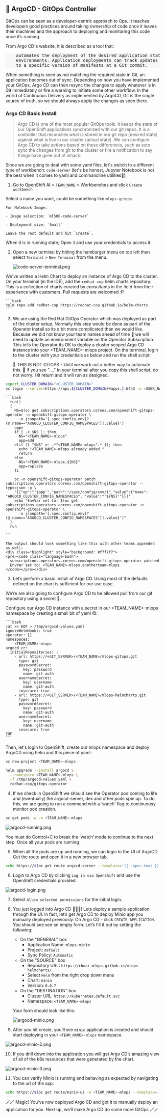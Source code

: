 ## 🐙 ArgoCD - GitOps Controller 
GitOps can be seen as a developer-centric approach to Ops. It teaches developers good practices around taking ownership of code once it leaves their machines and the approach to deploying and monitoring this code once it’s running.

From Argo CD's website, it is described as a tool that:

<div class="highlight" style="background: #f7f7f7">
<pre>
    automates the deployment of the desired application states in the specified target
    environments. Application deployments can track updates to branches, tags, or be pinned
    to a specific version of manifests at a Git commit.
</pre></div>

When something is seen as not matching the required state in Git, an application becomes out of sync. Depending on how you have implemented your GitOps, Argo CD can then resync the changes to apply whatever is in Git immediately or fire a warning to initiate some other workflow. In the world of Continuous Delivery as implemented by ArgoCD, Git is the single source of truth, so we should always apply the changes as seen there.

### Argo CD Basic Install
> Argo CD is one of the most popular GitOps tools. It keeps the state of our OpenShift applications synchronized with our git repos. It is a controller that reconciles what is stored in our git repo (desired state) against what is live in our cluster (actual state). We can configure Argo CD to take actions based on these differences, such as auto sync the changes from git to the cluster or fire a notification to say things have gone out of whack.

Since we are going to deal with some yaml files, let's switch to a different type of workbench: `code-server` (let's be honest, Jupyter Notebook is not the best when it comes to yaml and commandline utilities🥲)

1. Go to OpenShift AI > `TEAM_NAME` >  Workbenches and click `Create workbench`

  Select a name you want, could be something like `mlops-gitops` 

    For Notebook Image: 

    - Image selection: `ml500-code-server`

    - Deployment size: `Small`

    Leave the rest default and hit `Create`.
  
  When it is in running state, Open it and use your credentials to access it.

2. Open a new terminal by hitting the hamburger menu on top left then select `Terminal` > `New Terminal` from the menu.

   ![code-server-terminal.png](./images/code-server-terminal.png)

  We've written a Helm Chart to deploy an instance of Argo CD to the cluster. On your terminal (in the IDE), add the `redhat-cop` helm charts repository. This is a collection of charts curated by consultants in the field from their experience with customers. Pull requests are welcomed :P

    ```bash
    helm repo add redhat-cop https://redhat-cop.github.io/helm-charts
    ```


3. We are using the Red Hat GitOps Operator which was deployed as part of the cluster setup. Normally this step would be done as part of the Operator Install so its a bit more complicated than we would like. Because we did not know your team names ahead of time 👻 we will need to update an environment variable on the Operator Subscription. This tells the Operator its OK to deploy a cluster scoped Argo CD instance into your <TEAM_NAME>-mlops project. On the terminal, login to the cluster with your credentials as below and run the shell script:

    <p class="tip">
    🐌 THIS IS NOT GITOPS - Until we work out a better way to automate this. 🐎 If you see "...." in your terminal after you copy this shell script, do not worry. Hit return and it will run as designed.
    </p>

  ```bash
  export CLUSTER_DOMAIN="<CLUSTER_DOMAIN>"
  oc login --server=https://api.${CLUSTER_DOMAIN##apps.}:6443 -u <USER_NAME> -p <PASSWORD>
  ```

    ```bash
      run()
      {
        NS=$(oc get subscriptions.operators.coreos.com/openshift-gitops-operator -n openshift-gitops-operator \
          -o jsonpath='{.spec.config.env[?(@.name=="ARGOCD_CLUSTER_CONFIG_NAMESPACES")].value}')
        opp=
        if [ -z $NS ]; then
          NS="<TEAM_NAME>-mlops"
          opp=add
        elif [[ "$NS" =~ .*"<TEAM_NAME>-mlops".* ]]; then
          echo "<TEAM_NAME>-mlops already added."
          return
        else
          NS="<TEAM_NAME>-mlops,${NS}"
          opp=replace
        fi

        oc -n openshift-gitops-operator patch subscriptions.operators.coreos.com/openshift-gitops-operator --type=json -p \
        '[{"op":"'$opp'","path":"/spec/config/env/1","value":{"name": "ARGOCD_CLUSTER_CONFIG_NAMESPACES", "value":"'${NS}'"}}]'
        echo "EnvVar set to: $(oc get subscriptions.operators.coreos.com/openshift-gitops-operator -n openshift-gitops-operator \ 
          -o jsonpath='{.spec.config.env[?(@.name=="ARGOCD_CLUSTER_CONFIG_NAMESPACES")].value}')"
      }
      run

    ```

    The output should look something like this with other teams appended as well:
    <div class="highlight" style="background: #f7f7f7">
    <pre><code class="language-bash">
      subscriptions.operators.coreos.com/openshift-gitops-operator patched
      EnvVar set to: <TEAM_NAME>-mlops,anotherteam-mlops
    </code></pre></div>

3. Let’s perform a basic install of Argo CD. Using most of the defaults defined on the chart is sufficient for our use case.

  We’re are also going to configure Argo CD to be allowed pull from our git repository using a secret 🔐.

  Configure our Argo CD instance with a secret in our <TEAM_NAME>-mlops namespace by creating a small bit of yaml 😋:

    ```bash
    cat << EOF > /tmp/argocd-values.yaml
    ignoreHelmHooks: true
    operator: []
    namespaces:
      - <TEAM_NAME>-mlops
    argocd_cr:
      initialRepositories: |
        - url: https://<GIT_SERVER>/<TEAM_NAME>/mlops-gitops.git
          type: git
          passwordSecret:
            key: password
            name: git-auth
          usernameSecret:
            key: username
            name: git-auth
          insecure: true
        - url: https://<GIT_SERVER>/<TEAM_NAME>/mlops-helmcharts.git
          type: git
          passwordSecret:
            key: password
            name: git-auth
          usernameSecret:
            key: username
            name: git-auth
          insecure: true
    EOF
    ```

  Then, let's login to OpenShift, create our mlops namespace and deploy ArgoCD using helm and this piece of yaml:

  ```bash
  oc new-project <TEAM_NAME>-mlops
  ```

  ```bash
  helm upgrade --install argocd \
    --namespace <TEAM_NAME>-mlops \
    -f /tmp/argocd-values.yaml \
    redhat-cop/gitops-operator
  ```

4. If we check in OpenShift we should see the Operator pod coming to life and (eventually) the argocd-server, dex and other pods spin up. To do this, we are going to run a command with a ‘watch’ flag to continuousy monitor pod creation.

  ```bash
  oc get pods -w -n <TEAM_NAME>-mlops
  ```

  ![argocd-running.png](./images/argocd-running.png)

  You must do Control+C to break the ‘watch’ mode to continue to the next step. Once all your pods are running

5. When all the pods are up and running, we can login to the UI of ArgoCD. Get the route and open it in a new browser tab.

  ```bash
  echo https://$(oc get route argocd-server --template='{{ .spec.host }}' -n <TEAM_NAME>-mlops)
  ```

6. Login to Argo CD by clicking `Log in via OpenShift` and use the OpenShift credentials provided.

  ![argocd-login.png](./images/argocd-login.png)

7. Select `Allow selected permissions` for the initial login.

8. You just logged into Argo CD 👏👏👏! Lets deploy a sample application through the UI. In fact, let’s get Argo CD to deploy Minio app you manually deployed previously. On Argo CD - click `CREATE APPLICATION`. You should see see an empty form. Let’s fill it out by setting the following:

   * On the "GENERAL" box
      * Application Name: `mlops-minio`
      * Project: `default`
      * Sync Policy: `Automatic`
   * On the "SOURCE" box
      * Repository URL: `https://rhoai-mlops.github.io/mlops-helmcharts/`
      * Select `Helm` from the right drop down menu
      * Chart: `minio`
      * Version: `0.0.7`
   * On the "DESTINATION" box
      * Cluster URL: `https://kubernetes.default.svc`
      * Namespace: `<TEAM_NAME>-mlops`

    Your form should look like this:

    ![argocd-minio.png](./images/argocd-minio.png)

9. After you hit create, you’ll see `minio` application is created and should start deploying in your `<TEAM_NAME>-mlops` namespace.

  ![argocd-minio-2.png](./images/argocd-minio-2.png)

10. If you drill down into the application you will get Argo CD’s amazing view of all of the k8s resources that were generated by the chart.

  ![argocd-minio-3.png](./images/argocd-minio-3.png)

11. You can verify Minio is running and behaving as expected by navigating to the url of the app:

  ```bash
  echo https://$(oc get route/minio-ui -n <TEAM_NAME>-mlops --template='{{.spec.host}}')
  ```

🪄🪄 Magic! You’ve now deployed Argo CD and got it to manually deploy an application for you. Next up, we’ll make Argo CD do some more GitOps 🪄🪄



